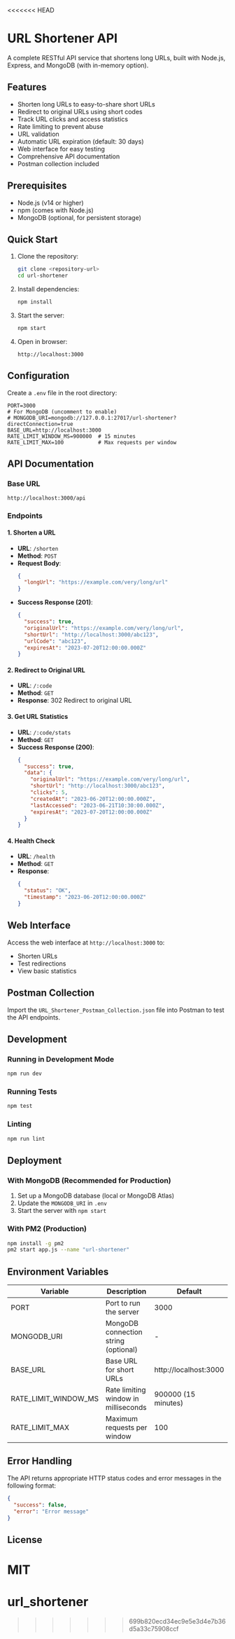 <<<<<<< HEAD
# URL Shortener API

A complete RESTful API service that shortens long URLs, built with Node.js, Express, and MongoDB (with in-memory option).

## Features

- Shorten long URLs to easy-to-share short URLs
- Redirect to original URLs using short codes
- Track URL clicks and access statistics
- Rate limiting to prevent abuse
- URL validation
- Automatic URL expiration (default: 30 days)
- Web interface for easy testing
- Comprehensive API documentation
- Postman collection included

## Prerequisites

- Node.js (v14 or higher)
- npm (comes with Node.js)
- MongoDB (optional, for persistent storage)

## Quick Start

1. Clone the repository:
   ```bash
   git clone <repository-url>
   cd url-shortener
   ```

2. Install dependencies:
   ```bash
   npm install
   ```

3. Start the server:
   ```bash
   npm start
   ```

4. Open in browser:
   ```
   http://localhost:3000
   ```

## Configuration

Create a `.env` file in the root directory:

```env
PORT=3000
# For MongoDB (uncomment to enable)
# MONGODB_URI=mongodb://127.0.0.1:27017/url-shortener?directConnection=true
BASE_URL=http://localhost:3000
RATE_LIMIT_WINDOW_MS=900000  # 15 minutes
RATE_LIMIT_MAX=100           # Max requests per window
```

## API Documentation

### Base URL
```
http://localhost:3000/api
```

### Endpoints

#### 1. Shorten a URL
- **URL**: `/shorten`
- **Method**: `POST`
- **Request Body**:
  ```json
  {
    "longUrl": "https://example.com/very/long/url"
  }
  ```
- **Success Response (201)**:
  ```json
  {
    "success": true,
    "originalUrl": "https://example.com/very/long/url",
    "shortUrl": "http://localhost:3000/abc123",
    "urlCode": "abc123",
    "expiresAt": "2023-07-20T12:00:00.000Z"
  }
  ```

#### 2. Redirect to Original URL
- **URL**: `/:code`
- **Method**: `GET`
- **Response**: 302 Redirect to original URL

#### 3. Get URL Statistics
- **URL**: `/:code/stats`
- **Method**: `GET`
- **Success Response (200)**:
  ```json
  {
    "success": true,
    "data": {
      "originalUrl": "https://example.com/very/long/url",
      "shortUrl": "http://localhost:3000/abc123",
      "clicks": 5,
      "createdAt": "2023-06-20T12:00:00.000Z",
      "lastAccessed": "2023-06-21T10:30:00.000Z",
      "expiresAt": "2023-07-20T12:00:00.000Z"
    }
  }
  ```

#### 4. Health Check
- **URL**: `/health`
- **Method**: `GET`
- **Response**:
  ```json
  {
    "status": "OK",
    "timestamp": "2023-06-20T12:00:00.000Z"
  }
  ```

## Web Interface

Access the web interface at `http://localhost:3000` to:
- Shorten URLs
- Test redirections
- View basic statistics

## Postman Collection

Import the `URL_Shortener_Postman_Collection.json` file into Postman to test the API endpoints.

## Development

### Running in Development Mode
```bash
npm run dev
```

### Running Tests
```bash
npm test
```

### Linting
```bash
npm run lint
```

## Deployment

### With MongoDB (Recommended for Production)
1. Set up a MongoDB database (local or MongoDB Atlas)
2. Update the `MONGODB_URI` in `.env`
3. Start the server with `npm start`

### With PM2 (Production)
```bash
npm install -g pm2
pm2 start app.js --name "url-shortener"
```

## Environment Variables

| Variable | Description | Default |
|----------|-------------|---------|
| PORT | Port to run the server | 3000 |
| MONGODB_URI | MongoDB connection string (optional) | - |
| BASE_URL | Base URL for short URLs | http://localhost:3000 |
| RATE_LIMIT_WINDOW_MS | Rate limiting window in milliseconds | 900000 (15 minutes) |
| RATE_LIMIT_MAX | Maximum requests per window | 100 |

## Error Handling

The API returns appropriate HTTP status codes and error messages in the following format:

```json
{
  "success": false,
  "error": "Error message"
}
```

## License

MIT
=======
# url_shortener
>>>>>>> 699b820ecd34ec9e5e3d4e7b36d5a33c75908ccf

